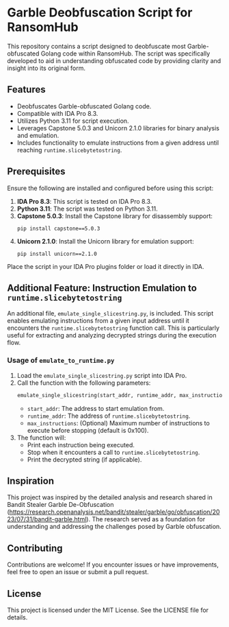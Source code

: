 # Garble Deobfuscation Script for RansomHub
This repository contains a script designed to deobfuscate most Garble-obfuscated Golang code within RansomHub. The script was specifically developed to aid in understanding obfuscated code by providing clarity and insight into its original form.

## Features
- Deobfuscates Garble-obfuscated Golang code.
- Compatible with IDA Pro 8.3.
- Utilizes Python 3.11 for script execution.
- Leverages Capstone 5.0.3 and Unicorn 2.1.0 libraries for binary analysis and emulation.
- Includes functionality to emulate instructions from a given address until reaching `runtime.slicebytetostring`.

## Prerequisites
Ensure the following are installed and configured before using this script:

1. **IDA Pro 8.3**: This script is tested on IDA Pro 8.3.
2. **Python 3.11**: The script was tested on Python 3.11.
3. **Capstone 5.0.3**: Install the Capstone library for disassembly support:
   ```
   pip install capstone==5.0.3
   ```
4. **Unicorn 2.1.0**: Install the Unicorn library for emulation support:
   ```
   pip install unicorn==2.1.0
   ```

Place the script in your IDA Pro plugins folder or load it directly in IDA.

## Additional Feature: Instruction Emulation to `runtime.slicebytetostring`
An additional file, `emulate_single_slicestring.py`, is included. This script enables emulating instructions from a given input address until it encounters the `runtime.slicebytetostring` function call. This is particularly useful for extracting and analyzing decrypted strings during the execution flow.

### Usage of `emulate_to_runtime.py`
1. Load the `emulate_single_slicestring.py` script into IDA Pro.
2. Call the function with the following parameters:
   ```python
   emulate_single_slicestring(start_addr, runtime_addr, max_instructions=0x100)
   ```
   - `start_addr`: The address to start emulation from.
   - `runtime_addr`: The address of `runtime.slicebytetostring`.
   - `max_instructions`: (Optional) Maximum number of instructions to execute before stopping (default is 0x100).
3. The function will:
   - Print each instruction being executed.
   - Stop when it encounters a call to `runtime.slicebytetostring`.
   - Print the decrypted string (if applicable).

## Inspiration
This project was inspired by the detailed analysis and research shared in Bandit Stealer Garble De-Obfuscation (https://research.openanalysis.net/bandit/stealer/garble/go/obfuscation/2023/07/31/bandit-garble.html). The research served as a foundation for understanding and addressing the challenges posed by Garble obfuscation.

## Contributing
Contributions are welcome! If you encounter issues or have improvements, feel free to open an issue or submit a pull request.

## License
This project is licensed under the MIT License. See the LICENSE file for details.
